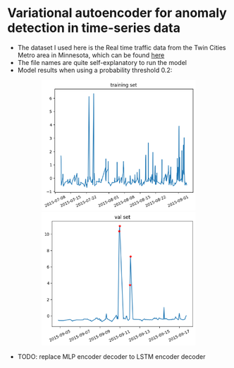 # Variational autoencoder for anomaly detection in time-series data

- The dataset I used here is the Real time traffic data from the Twin Cities Metro area in Minnesota, which can be found [here](https://github.com/numenta/NAB/tree/master/data)
- The file names are quite self-explanatory to run the model
- Model results when using a probability threshold 0.2:
<p align="center">
  <img src="https://github.com/xichennn/VAE_time_series_anomaly_detection/blob/main/figs/trainset.png" width="350" title="q1">
  <img src="https://github.com/xichennn/VAE_time_series_anomaly_detection/blob/main/figs/valset.png" width="350" title="q2">
</p>

- TODO: replace MLP encoder decoder to LSTM encoder decoder
